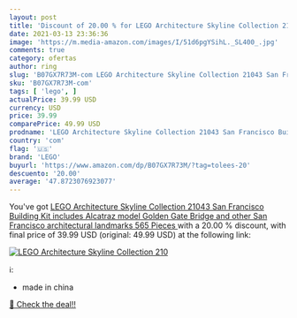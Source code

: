 ```yaml
---
layout: post
title: 'Discount of 20.00 % for LEGO Architecture Skyline Collection 210'
date: 2021-03-13 23:36:36
image: 'https://m.media-amazon.com/images/I/51d6pgYSihL._SL400_.jpg'
comments: true
category: ofertas
author: ring
slug: 'B07GX7R73M-com LEGO Architecture Skyline Collection 21043 San Francisco...'
sku: 'B07GX7R73M-com'
tags: [ 'lego', ]
actualPrice: 39.99 USD
currency: USD
price: 39.99
comparePrice: 49.99 USD
prodname: 'LEGO Architecture Skyline Collection 21043 San Francisco Building Kit includes Alcatraz model  Golden Gate Bridge and other San Francisco architectural landmarks  565 Pieces '
country: 'com'
flag: '🇺🇸'
brand: 'LEGO'
buyurl: 'https://www.amazon.com/dp/B07GX7R73M/?tag=tolees-20'
descuento: '20.00'
average: '47.8723076923077'
---
```


You've got [LEGO Architecture Skyline Collection 21043 San Francisco Building Kit includes Alcatraz model  Golden Gate Bridge and other San Francisco architectural landmarks  565 Pieces ](https://www.amazon.com/dp/B07GX7R73M/?tag=tolees-20) with a  20.00 % discount, with final price of 39.99 USD (original: 49.99 USD) at the following link:

[![LEGO Architecture Skyline Collection 210](https://m.media-amazon.com/images/I/51d6pgYSihL._SL400_.jpg)](https://www.amazon.com/dp/B07GX7R73M/?tag=tolees-20)

ℹ️:

- made in china

[🛒 Check the deal!!](https://www.amazon.com/dp/B07GX7R73M/?tag=tolees-20)
